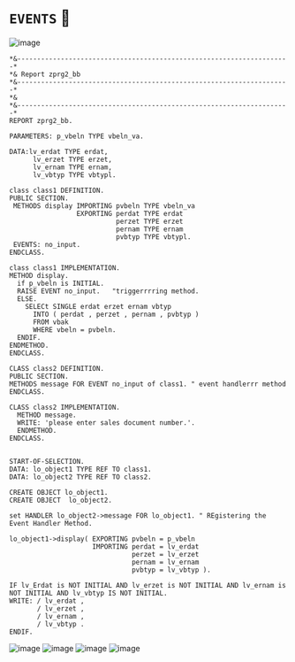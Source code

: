 # `EVENTS` 🌲

![image](https://github.com/bhuvabhavik/MY-ABAP-CHEATSHEET/assets/49744703/77f87a56-eba6-4da7-b37f-9108740de7a2)


```abap
*&---------------------------------------------------------------------*
*& Report zprg2_bb
*&---------------------------------------------------------------------*
*&
*&---------------------------------------------------------------------*
REPORT zprg2_bb.

PARAMETERS: p_vbeln TYPE vbeln_va.

DATA:lv_erdat TYPE erdat,
      lv_erzet TYPE erzet,
      lv_ernam TYPE ernam,
      lv_vbtyp TYPE vbtypl.

class class1 DEFINITION.
PUBLIC SECTION.
 METHODS display IMPORTING pvbeln TYPE vbeln_va
                 EXPORTING perdat TYPE erdat
                           perzet TYPE erzet
                           pernam TYPE ernam
                           pvbtyp TYPE vbtypl.
 EVENTS: no_input.
ENDCLASS.

class class1 IMPLEMENTATION.
METHOD display.
  if p_vbeln is INITIAL.
  RAISE EVENT no_input.   "triggerrrring method.
  ELSE.
    SELECt SINGLE erdat erzet ernam vbtyp
      INTO ( perdat , perzet , pernam , pvbtyp )
      FROM vbak
      WHERE vbeln = pvbeln.
  ENDIF.
ENDMETHOD.
ENDCLASS.

CLASS class2 DEFINITION.
PUBLIC SECTION.
METHODS message FOR EVENT no_input of class1. " event handlerrr method
ENDCLASS.

CLASS class2 IMPLEMENTATION.
  METHOD message.
  WRITE: 'please enter sales document number.'.
  ENDMETHOD.
ENDCLASS.


START-OF-SELECTION.
DATA: lo_object1 TYPE REF TO class1.
DATA: lo_object2 TYPE REF TO class2.

CREATE OBJECT lo_object1.
CREATE OBJECT  lo_object2.

set HANDLER lo_object2->message FOR lo_object1. " REgistering the Event Handler Method.

lo_object1->display( EXPORTING pvbeln = p_vbeln
                     IMPORTING perdat = lv_erdat
                               perzet = lv_erzet
                               pernam = lv_ernam
                               pvbtyp = lv_vbtyp ).

IF lv_Erdat is NOT INITIAL AND lv_erzet is NOT INITIAL AND lv_ernam is NOT INITIAL AND lv_vbtyp IS NOT INITIAL.
WRITE: / lv_erdat ,
       / lv_erzet ,
       / lv_ernam ,
       / lv_vbtyp .
ENDIF.

```
![image](https://github.com/bhuvabhavik/MY-ABAP-CHEATSHEET/assets/49744703/f2a66c01-5970-4015-9497-6d0a1131d70a)
![image](https://github.com/bhuvabhavik/MY-ABAP-CHEATSHEET/assets/49744703/36be2402-ef59-45af-9194-9179170c426b)
![image](https://github.com/bhuvabhavik/MY-ABAP-CHEATSHEET/assets/49744703/556eced5-96a5-45f7-8b3b-01ac3e2481e9)
![image](https://github.com/bhuvabhavik/MY-ABAP-CHEATSHEET/assets/49744703/5989935f-56ee-4518-8895-018020e98341)



